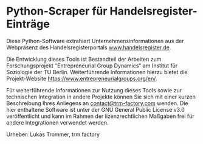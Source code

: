 # Python-Scraper für Handelsregister-Einträge

Diese Python-Software extrahiert Unternehmensinformationen aus der Webpräsenz des Handelsregisterportals www.handelsregister.de.

Die Entwicklung dieses Tools ist Bestandteil der Arbeiten zum Forschungsprojekt "Entrepreneurial Group Dynamics" am Institut für Soziologie der TU Berlin. Weiterführende Informationen hierzu bietet die Projekt-Website https://www.entrepreneurialgroups.org/en/.

Für weiterführende Informationen zur Nutzung dieses Tools sowie zur technischen Integration in andere Projekte können Sie sich mit einer kurzen Beschreibung Ihres Anliegens an contact@trm-factory.com wenden. Die hier enthaltene Software ist unter der GNU General Public License v3.0 veröffentlicht und kann im Rahmen der lizenzrechtlichen Maßgaben frei für andere Integrationen verwendet werden.

Urheber: Lukas Trommer, trm factory
